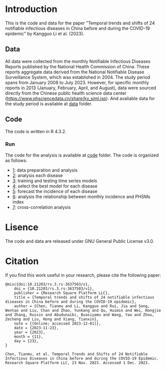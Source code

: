 # Introduction

This is the code and data for the paper "Temporal trends and shifts of 24 notifiable infectious diseases in China before and during the COVID-19 epidemic" by Kangguo Li et al. (2023).

## Data

All data were collected from the monthly Notifiable Infectious Diseases Reports published by the National Health Commission of China. These reports aggregate data derived from the National Notifiable Disease Surveillance System, which was established in 2004. The study period spans from January 2008 to July 2023. However, for specific monthly reports in 2013 (January, February, April, and August), data were sourced directly from the Chinese public health science data center (https://www.phsciencedata.cn/share/ky_sjml.jsp). And avaliable data for the study period is available at [data](./data) folder.

## Code

The code is written in R 4.3.2.

### Run

The code for the analysis is available at [code](./code) folder. The code is organized as follows:

- [1](./script/1_a_overview.R): data preparation and analysis
- [2](./script/2_b_diseases.R): analysis each disease
- [3](./script/3_a_forecast.R): training and testing time series models
- [4](./script/3_a_select_model.R): select the best model for each disease
- [5](./script/4_a_forecast.R): forecast the incidence of each disease
- [6](./script/5_a_relation.R): analysis the relationship between monthly incidence and PHSMs index
- [7](./script/6_a_cross.R): cross-correlation analysis

# Lisence

The code and data are released under GNU General Public License v3.0.

# Citation

If you find this work useful in your research, please cite the following paper:

```
@misc{doi:10.21203/rs.3.rs-3637503/v1,
	doi = {10.21203/rs.3.rs-3637503/v1},
	publisher = {Research Square Platform LLC},
	title = {Temporal trends and shifts of 24 notifiable infectious diseases in China before and during the COVID-19 epidemic},
	author = {Chen, Tianmu and Li, Kangguo and Rui, Jia and Song, Wentao and Liu, Chan and Zhao, Yunkang and Qu, Huimin and Wei, Hongjie and Zhang, Ruixin and Abudunaibi, Buasiyamu and Wang, Yao and Zhou, Zecheng and Liu, Hong and Xiang, Tianxin},
	note = {[Online; accessed 2023-12-01]},
	date = {2023-11-23},
	year = {2023},
	month = {11},
	day = {23},
}
```

```
Chen, Tianmu, et al. Temporal Trends and Shifts of 24 Notifiable Infectious Diseases in China before and during the COVID-19 Epidemic. Research Square Platform LLC, 23 Nov. 2023. Accessed 1 Dec. 2023.
```
